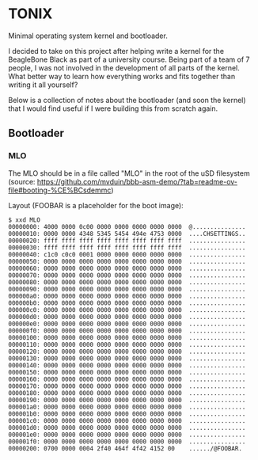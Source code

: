 # TONIX
Minimal operating system kernel and bootloader.

I decided to take on this project after helping write a kernel for the
BeagleBone Black as part of a university course. Being part of a team of 7
people, I was not involved in the development of all parts of the kernel. What
better way to learn how everything works and fits together than writing it all
yourself?

Below is a collection of notes about the bootloader (and soon the kernel) that
I would find useful if I were building this from scratch again.

## Bootloader
### MLO
The MLO should be in a file called "MLO" in the root of the uSD filesystem
(source:
https://github.com/mvduin/bbb-asm-demo/?tab=readme-ov-file#booting-%CE%BCsdemmc)

Layout (FOOBAR is a placeholder for the boot image):
```
$ xxd MLO
00000000: 4000 0000 0c00 0000 0000 0000 0000 0000  @...............
00000010: 0000 0000 4348 5345 5454 494e 4753 0000  ....CHSETTINGS..
00000020: ffff ffff ffff ffff ffff ffff ffff ffff  ................
00000030: ffff ffff ffff ffff ffff ffff ffff ffff  ................
00000040: c1c0 c0c0 0001 0000 0000 0000 0000 0000  ................
00000050: 0000 0000 0000 0000 0000 0000 0000 0000  ................
00000060: 0000 0000 0000 0000 0000 0000 0000 0000  ................
00000070: 0000 0000 0000 0000 0000 0000 0000 0000  ................
00000080: 0000 0000 0000 0000 0000 0000 0000 0000  ................
00000090: 0000 0000 0000 0000 0000 0000 0000 0000  ................
000000a0: 0000 0000 0000 0000 0000 0000 0000 0000  ................
000000b0: 0000 0000 0000 0000 0000 0000 0000 0000  ................
000000c0: 0000 0000 0000 0000 0000 0000 0000 0000  ................
000000d0: 0000 0000 0000 0000 0000 0000 0000 0000  ................
000000e0: 0000 0000 0000 0000 0000 0000 0000 0000  ................
000000f0: 0000 0000 0000 0000 0000 0000 0000 0000  ................
00000100: 0000 0000 0000 0000 0000 0000 0000 0000  ................
00000110: 0000 0000 0000 0000 0000 0000 0000 0000  ................
00000120: 0000 0000 0000 0000 0000 0000 0000 0000  ................
00000130: 0000 0000 0000 0000 0000 0000 0000 0000  ................
00000140: 0000 0000 0000 0000 0000 0000 0000 0000  ................
00000150: 0000 0000 0000 0000 0000 0000 0000 0000  ................
00000160: 0000 0000 0000 0000 0000 0000 0000 0000  ................
00000170: 0000 0000 0000 0000 0000 0000 0000 0000  ................
00000180: 0000 0000 0000 0000 0000 0000 0000 0000  ................
00000190: 0000 0000 0000 0000 0000 0000 0000 0000  ................
000001a0: 0000 0000 0000 0000 0000 0000 0000 0000  ................
000001b0: 0000 0000 0000 0000 0000 0000 0000 0000  ................
000001c0: 0000 0000 0000 0000 0000 0000 0000 0000  ................
000001d0: 0000 0000 0000 0000 0000 0000 0000 0000  ................
000001e0: 0000 0000 0000 0000 0000 0000 0000 0000  ................
000001f0: 0000 0000 0000 0000 0000 0000 0000 0000  ................
00000200: 0700 0000 0004 2f40 464f 4f42 4152 00    ....../@FOOBAR.
```

